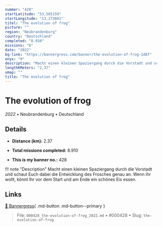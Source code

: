 ```yaml
---
nummer: "428"
startLatitude: "53,565159"
startLongitude: "13,273601"
titel: "The evolution of frog"
picture: ""
region: "Neubrandenburg"
country: "Deutschland"
completed: "8.910"
missions: "6"
date: "2022"
bg-link: "https://bannergress.com/banner/the-evolution-of-frog-1d8f"
onyx: "0"
description: "Macht einen kleinen Spaziergang durch die Vorstadt und schaut Euch dabei die Entwicklung des Frosches genau an. Wenn ihr wollt, könnt Ihr vor dem Start und am Ende ein schönes Eis essen."
lengthKMeters: "2,37"
umap: ""
title: "The evolution of frog"
---
```

# The evolution of frog

*2022* • Neubrandenburg • Deutschland



## Details
- **Distance (km):** 2.37

- **Total missions completed:** 8.910
- **This is my banner no.:** 428


!!! note "Description"
    Macht einen kleinen Spaziergang durch die Vorstadt und schaut Euch dabei die Entwicklung des Frosches genau an. Wenn ihr wollt, könnt Ihr vor dem Start und am Ende ein schönes Eis essen.



## Links
[🔗 Bannergress](https://bannergress.com/banner/the-evolution-of-frog-1d8f){ .md-button .md-button--primary }



> File: `000428_the-evolution-of-frog_2022.md` • #000428 • Slug: `the-evolution-of-frog`
